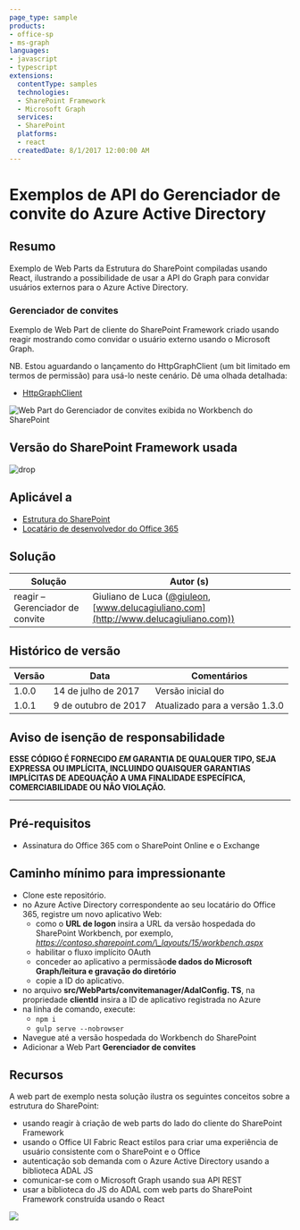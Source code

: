 ```yaml
---
page_type: sample
products:
- office-sp
- ms-graph
languages:
- javascript
- typescript
extensions:
  contentType: samples
  technologies:
  - SharePoint Framework
  - Microsoft Graph
  services:
  - SharePoint
  platforms:
  - react
  createdDate: 8/1/2017 12:00:00 AM
---
```

# Exemplos de API do Gerenciador de convite do Azure Active Directory

## Resumo

Exemplo de Web Parts da Estrutura do SharePoint compiladas usando React, ilustrando a possibilidade de usar a API do Graph para convidar usuários externos para o Azure Active Directory.

### Gerenciador de convites

Exemplo de Web Part de cliente do SharePoint Framework criado usando reagir mostrando como convidar o usuário externo usando o Microsoft Graph.

NB. Estou aguardando o lançamento do HttpGraphClient (um bit limitado em termos de permissão) para usá-lo neste cenário.
Dê uma olhada detalhada:
* [HttpGraphClient](https://docs.microsoft.com/sharepoint/dev/spfx/web-parts/guidance/call-microsoft-graph-from-your-web-part)

![Web Part do Gerenciador de convites exibida no Workbench do SharePoint](./assets/SPFx-Invitation-Manager.gif)

## Versão do SharePoint Framework usada 
![drop](https://img.shields.io/badge/drop-1.3.0-green.svg)

## Aplicável a

* [Estrutura do SharePoint](https://docs.microsoft.com/sharepoint/dev/spfx/sharepoint-framework-overview)
* [Locatário de desenvolvedor do Office 365](https://docs.microsoft.com/sharepoint/dev/spfx/set-up-your-developer-tenant)

## Solução

Solução | Autor (s)
--------|---------
reagir – Gerenciador de convite | Giuliano de Luca ([@giuleon](https://twitter.com/giuleon), [www.delucagiuliano.com](http://www.delucagiuliano.com))

## Histórico de versão

Versão | Data | Comentários
-------|----|--------
1.0.0 | 14 de julho de 2017 | Versão inicial do
1.0.1 | 9 de outubro de 2017 | Atualizado para a versão 1.3.0

## Aviso de isenção de responsabilidade
**ESSE CÓDIGO É FORNECIDO *EM* GARANTIA DE QUALQUER TIPO, SEJA EXPRESSA OU IMPLÍCITA, INCLUINDO QUAISQUER GARANTIAS IMPLÍCITAS DE ADEQUAÇÃO A UMA FINALIDADE ESPECÍFICA, COMERCIABILIDADE OU NÃO VIOLAÇÃO.**

---

## Pré-requisitos

- Assinatura do Office 365 com o SharePoint Online e o Exchange

## Caminho mínimo para impressionante

- Clone este repositório.
- no Azure Active Directory correspondente ao seu locatário do Office 365, registre um novo aplicativo Web:
  - como o **URL de logon** insira a URL da versão hospedada do SharePoint Workbench, por exemplo, *https://contoso.sharepoint.com/\_layouts/15/workbench.aspx*
  - habilitar o fluxo implícito OAuth
  - conceder ao aplicativo a permissão**de dados do Microsoft Graph/leitura e gravação do diretório**
  - copie a ID do aplicativo.
- no arquivo **src/WebParts/convitemanager/AdalConfig. TS**, na propriedade **clientId** insira a ID de aplicativo registrada no Azure
- na linha de comando, execute:
  - `npm i`
  - `gulp serve --nobrowser`
- Navegue até a versão hospedada do Workbench do SharePoint
- Adicionar a Web Part **Gerenciador de convites**

## Recursos

A web part de exemplo nesta solução ilustra os seguintes conceitos sobre a estrutura do SharePoint:

- usando reagir à criação de web parts do lado do cliente do SharePoint Framework
- usando o Office UI Fabric React estilos para criar uma experiência de usuário consistente com o SharePoint e o Office
- autenticação sob demanda com o Azure Active Directory usando a biblioteca ADAL JS
- comunicar-se com o Microsoft Graph usando sua API REST
- usar a biblioteca do JS do ADAL com web parts do SharePoint Framework construída usando o React

![](https://telemetry.sharepointpnp.com/sp-dev-fx-webparts/samples/react-invitation-manager)
